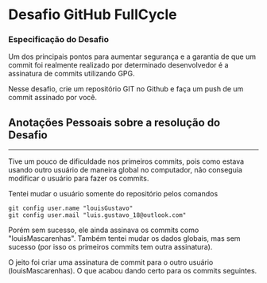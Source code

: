 # Desafio GitHub FullCycle

### Especificação do Desafio

Um dos principais pontos para aumentar segurança e a garantia de que um commit foi realmente realizado por determinado desenvolvedor é a assinatura de commits utilizando GPG.

Nesse desafio, crie um repositório GIT no Github e faça um push de um commit assinado por você.

## Anotações Pessoais sobre a resolução do Desafio

---

Tive um pouco de dificuldade nos primeiros commits, pois como estava usando outro usuário de maneira global no computador, não conseguia modificar o usuário para fazer os commits.

Tentei mudar o usuário somente do repositório pelos comandos

```
git config user.name "louisGustavo"
git config user.mail "luis.gustavo_18@outlook.com"
```

Porém sem sucesso, ele ainda assinava os commits como "louisMascarenhas". Também tentei mudar os dados globais, mas sem sucesso (por isso os primeiros commits tem outra assinatura).

O jeito foi criar uma assinatura de commit para o outro usuário (louisMascarenhas). O que acabou dando certo para os commits seguintes.
